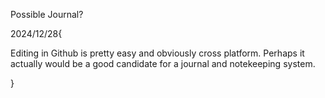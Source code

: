 Possible Journal?

2024/12/28{

Editing in Github is pretty easy and obviously cross platform. Perhaps it actually would be a good candidate for a journal and notekeeping system.


}